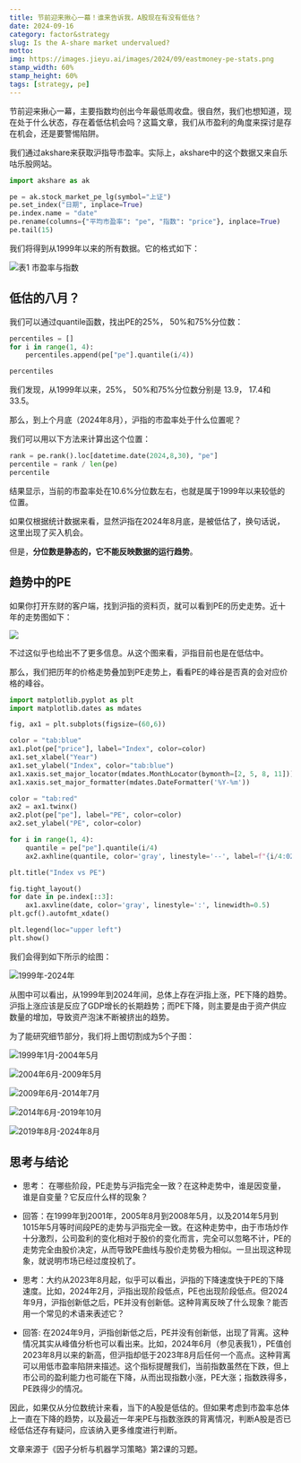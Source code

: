 ```yaml
---
title: 节前迎来揪心一幕！谁来告诉我，A股现在有没有低估？
date: 2024-09-16
category: factor&strategy
slug: Is the A-share market undervalued?
motto: 
img: https://images.jieyu.ai/images/2024/09/eastmoney-pe-stats.png
stamp_width: 60%
stamp_height: 60%
tags: [strategy, pe]
---
```



节前迎来揪心一幕，主要指数均创出今年最低周收盘。很自然，我们也想知道，现在处于什么状态，存在着低估机会吗？这篇文章，我们从市盈利的角度来探讨是存在机会，还是要警惕陷阱。

我们通过akshare来获取沪指导市盈率。实际上，akshare中的这个数据又来自乐咕乐股网站。

```python
import akshare as ak

pe = ak.stock_market_pe_lg(symbol="上证")
pe.set_index("日期", inplace=True)
pe.index.name = "date"
pe.rename(columns={"平均市盈率": "pe", "指数": "price"}, inplace=True)
pe.tail(15)
```

我们将得到从1999年以来的所有数据。它的格式如下：

![表1 市盈率与指数](https://images.jieyu.ai/images/2024/09/pe-vs-index.jpg)

## 低估的八月？

我们可以通过quantile函数，找出PE的25%， 50%和75%分位数：

```python
percentiles = []
for i in range(1, 4):
    percentiles.append(pe["pe"].quantile(i/4))

percentiles
```

我们发现，从1999年以来，25%， 50%和75%分位数分别是 13.9， 17.4和 33.5。

那么，到上个月底（2024年8月），沪指的市盈率处于什么位置呢？

我们可以用以下方法来计算出这个位置：

```python
rank = pe.rank().loc[datetime.date(2024,8,30), "pe"]
percentile = rank / len(pe)
percentile
```

结果显示，当前的市盈率处在10.6%分位数左右，也就是属于1999年以来较低的位置。

如果仅根据统计数据来看，显然沪指在2024年8月底，是被低估了，换句话说，这里出现了买入机会。

但是，**分位数是静态的，它不能反映数据的运行趋势**。

## 趋势中的PE

如果你打开东财的客户端，找到沪指的资料页，就可以看到PE的历史走势。近十年的走势图如下：

![](https://images.jieyu.ai/images/2024/09/eastmoney-pe-stats.png)

不过这似乎也给出不了更多信息。从这个图来看，沪指目前也是在低估中。

那么，我们把历年的价格走势叠加到PE走势上，看看PE的峰谷是否真的会对应价格的峰谷。

```python
import matplotlib.pyplot as plt
import matplotlib.dates as mdates

fig, ax1 = plt.subplots(figsize=(60,6))

color = "tab:blue"
ax1.plot(pe["price"], label="Index", color=color)
ax1.set_xlabel("Year")
ax1.set_ylabel("Index", color="tab:blue")
ax1.xaxis.set_major_locator(mdates.MonthLocator(bymonth=[2, 5, 8, 11]))
ax1.xaxis.set_major_formatter(mdates.DateFormatter('%Y-%m')) 

color = "tab:red"
ax2 = ax1.twinx()
ax2.plot(pe["pe"], label="PE", color=color)
ax2.set_ylabel("PE", color=color)

for i in range(1, 4):
    quantile = pe["pe"].quantile(i/4)
    ax2.axhline(quantile, color='gray', linestyle='--', label=f"{i/4:02.0%}")

plt.title("Index vs PE")

fig.tight_layout()
for date in pe.index[::3]:
    ax1.axvline(date, color='gray', linestyle=':', linewidth=0.5)
plt.gcf().autofmt_xdate()

plt.legend(loc="upper left")
plt.show()
```

我们会得到如下所示的绘图：

![1999年-2024年](https://images.jieyu.ai/images/2024/09/index-vs-pe-1999-2024.png)

从图中可以看出，从1999年到2024年间，总体上存在沪指上涨，PE下降的趋势。沪指上涨应该是反应了GDP增长的长期趋势；而PE下降，则主要是由于资产供应数量的增加，导致资产泡沫不断被挤出的趋势。

为了能研究细节部分，我们将上图切割成为5个子图：

![1999年1月-2004年5月](https://images.jieyu.ai/images/2024/09/index-vs-pe-199901-200405.jpg)

![2004年6月-2009年5月](https://images.jieyu.ai/images/2024/09/index-vs-pe-200402-2009-05.png)

![2009年6月-2014年7月](https://images.jieyu.ai/images/2024/09/index-vs-pe-2009-06-2014-08.png)

![2014年6月-2019年10月](https://images.jieyu.ai/images/2024/09/index-vs-pe-2014-05-2019-11.png)

![2019年8月-2024年8月](https://images.jieyu.ai/images/2024/09/index-vs-pe-2019-08-2024-08.png)

## 思考与结论

* 思考： 在哪些阶段，PE走势与沪指完全一致？在这种走势中，谁是因变量，谁是自变量？它反应什么样的现象？

* 回答：在1999年到2001年，2005年8月到2008年5月，以及2014年5月到1015年5月等时间段PE的走势与沪指完全一致。在这种走势中，由于市场炒作十分激烈，公司盈利的变化相对于股价的变化而言，完全可以忽略不计，PE的走势完全由股价决定，从而导致PE曲线与股价走势极为相似。一旦出现这种现象，就说明市场已经过度投机了。

* 思考：大约从2023年8月起，似乎可以看出，沪指的下降速度快于PE的下降速度。比如，2024年2月，沪指出现阶段低点，PE也出现阶段低点。但2024年9月，沪指创新低之后，PE并没有创新低。这种背离反映了什么现象？能否用一个常见的术语来表述它？
* 回答: 在2024年9月，沪指创新低之后，PE并没有创新低，出现了背离。这种情况其实从峰值分析也可以看出来。比如，2024年6月（参见表我1），PE值创2023年8月以来的新高，但沪指却低于2023年8月后任何一个高点。这种背离可以用低市盈率陷阱来描述。这个指标提醒我们，当前指数虽然在下跌，但上市公司的盈利能力也可能在下降，从而出现指数小涨，PE大涨；指数跌得多，PE跌得少的情况。

因此，如果仅从分位数统计来看，当下的A股是低估的。但如果考虑到市盈率总体上一直在下降的趋势，以及最近一年来PE与指数涨跌的背离情况，判断A股是否已经低估还存有疑问，应该纳入更多维度进行判断。

文章来源于《因子分析与机器学习策略》第2课的习题。
